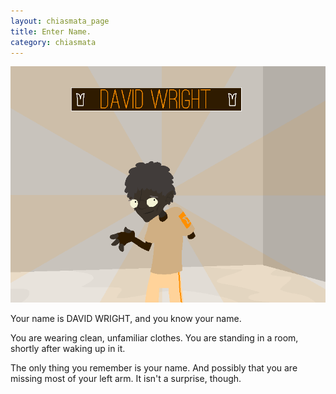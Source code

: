 ```yaml
---
layout: chiasmata_page
title: Enter Name.
category: chiasmata
---
```


![110](/chiasmata/images/narrative/109.gif)

Your name is DAVID WRIGHT, and you know your name.

You are wearing clean, unfamiliar clothes. You are standing in a room, shortly after waking up in it.

The only thing you remember is your name. And possibly that you are missing most of your left arm. It isn't a surprise, though.